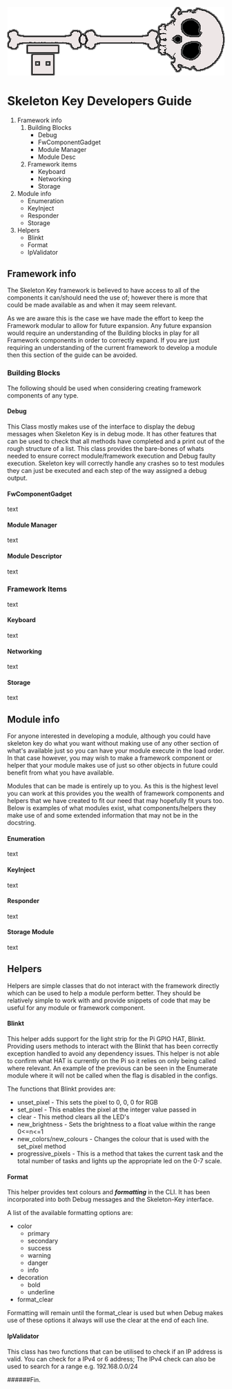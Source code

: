 ![Skeleton Key Logo][LOGO]

# Skeleton Key Developers Guide
1. Framework info
    1. Building Blocks
        * Debug
        * FwComponentGadget
        * Module Manager
        * Module Desc
    2. Framework items
        * Keyboard
        * Networking
        * Storage
2. Module info
    * Enumeration
    * KeyInject
    * Responder
    * Storage
3. Helpers
    * Blinkt
    * Format
    * IpValidator


## Framework info
The Skeleton Key framework is believed to have access to all of the components it can/should need the use of;
however there is more that could be made available as and when it may seem relevant.

As we are aware this is the case we have made the effort to keep the Framework modular to allow for future expansion.
Any future expansion would require an understanding of the Building blocks in play for all Framework components in order to correctly expand.
If you are just requiring an understanding of the current framework to develop a module then this section of the guide can be avoided.


### Building Blocks
The following should be used when considering creating framework components of any type.

#### Debug
This Class mostly makes use of the interface to display the debug messages when Skeleton Key is in debug mode.
It has other features that can be used to check that all methods have completed and a print out of the rough structure of a list.
This class provides the bare-bones of whats needed to ensure correct module/framework execution and Debug faulty execution.
Skeleton key will correctly handle any crashes so to test modules they can just be executed and each step of the way assigned a debug output.

#### FwComponentGadget
text

#### Module Manager
text

#### Module Descriptor
text


### Framework Items
text

#### Keyboard
text

#### Networking
text

#### Storage
text


## Module info
For anyone interested in developing a module, although you could have skeleton key do what you want without making use of any other section of what's available just so you can have your module execute in the load order.
In that case however, you may wish to make a framework component or helper that your module makes use of just so other objects in future could benefit from what you have available.

Modules that can be made is entirely up to you.
As this is the highest level you can work at this provides you the wealth of framework components and helpers that we have created to fit our need that may hopefully fit yours too.
Below is examples of what modules exist, what components/helpers they make use of and some extended information that may not be in the docstring.

#### Enumeration
text

#### KeyInject
text

#### Responder
text

#### Storage Module
text


## Helpers
Helpers are simple classes that do not interact with the framework directly which can be used to help a module perform better.
They should be relatively simple to work with and provide snippets of code that may be useful for any module or framework component.

#### Blinkt
This helper adds support for the light strip for the Pi GPIO HAT, Blinkt.
Providing users methods to interact with the Blinkt that has been correctly exception handled to avoid any dependency issues.
This helper is not able to confirm what HAT is currently on the Pi so it relies on only being called where relevant.
An example of the previous can be seen in the Enumerate module where it will not be called when the flag is disabled in the configs.

The functions that Blinkt provides are:
- unset_pixel - 
This sets the pixel to 0, 0, 0 for RGB
- set_pixel - 
This enables the pixel at the integer value passed in
- clear - 
This method clears all the LED's
- new_brightness - 
Sets the brightness to a float value within the range 0<=n<=1
- new_colors/new_colours - 
Changes the colour that is used with the set_pixel method
- progressive_pixels - 
This is a method that takes the current task and the total number of tasks and lights up the appropriate led on the 0-7 scale.


#### Format
This helper provides text colours and _**formatting**_ in the CLI.
It has been incorporated into both Debug messages and the Skeleton-Key interface.

A list of the available formatting options are:
- color
    - primary
    - secondary
    - success
    - warning
    - danger
    - info
- decoration
    - bold
    - underline
- format_clear

Formatting will remain until the format_clear is used but when Debug makes use of these options it always will use the clear at the end of each line.

#### IpValidator
This class has two functions that can be utilised to check if an IP address is valid.
You can check for a IPv4 or 6 address;
The IPv4 check can also be used to search for a range e.g. 192.168.0.0/24


######Fin.

[LOGO]: key.png
